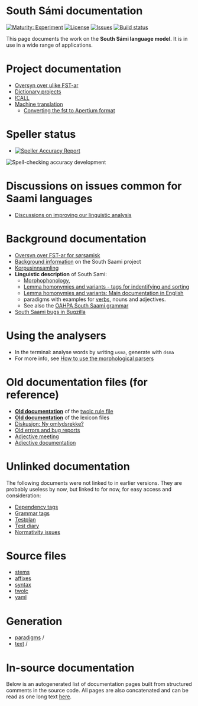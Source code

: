# South Sámi documentation

[![Maturity: Experiment](https://img.shields.io/badge/Maturity-Experiment-black.svg)](https://giellalt.github.io/MaturityClassification.html)
[![License](https://img.shields.io/github/license/giellalt/lang-sma)](https://raw.githubusercontent.com/giellalt/lang-sma/develop/LICENSE)
[![Issues](https://img.shields.io/github/issues/giellalt/lang-sma)](https://github.com/giellalt/lang-sma/issues)
[![Build status](https://github.com/giellalt/lang-sma/workflows/Speller%20CI+CD/badge.svg)](https://github.com/giellalt/lang-sma/actions)

This page documents the work on the **South Sámi language model**. 
It is in use in a wide range of applications.


# Project documentation

-   [Oversyn over ulike FST-ar](../sme/KompilereFST.html)
-   [Dictionary projects](/dicts/dicts.html)
-   [ICALL](/ped/index.html)
-   [Machine translation](/mt/MachineTranslation.html)
    -   [Converting the fst to Apertium format](ConvertingToApertium.md)

# Speller status

- [![Speller Accuracy Report](https://img.shields.io/badge/Speller_Accuracy-84_%25-green.svg)](speller-report.html)

![Spell-checking accuracy development](https://giellalt.github.io/lang-smj/speller-report.svg)

Discussions on issues common for Saami languages
================================================

-   [Discussions on improving our linguistic analysis](../smi/index.html)

Background documentation
========================

-   [Oversyn over FST-ar for sørsamisk](KompilereFST.md)
-   [Background information](docu-sma-background.md) on the South
    Saami project
-   [Korpusinnsamling](sma-korpus-innsamling.md)
-   **Linguistic description** of South Sami:
    -   [Morphophonology](docu-sma-morphophonology.md),
    -   [Lemma homonymies and variants - tags for indentifying and sorting](lemma.md)
    -   [Lemma homonymies and variants: Main documentation in English](../common/Variation_in_lexc.html)
    -   paradigms with examples for [verbs](docu-sma-verbs.md), nouns and adjectives.
    -   See also the [OAHPA South Saami grammar](http://giellatekno.uit.no/oahpa/sma/gramm/grammatikk.nob.html)
-   [South Saami bugs in Bugzilla](http://tinyurl.com/ps9pyuu)

Using the analysers
===================

-   In the terminal: analyse words by writing `usma`, generate with `dsma`
-   For more info, see [How to use the morphological parsers](/tools/docu-sme-manual.html)

Old documentation files (for reference)
=======================================

-   **[Old documentation](docu-sma-twol.md)** of the [twolc rule
    file](https://gtsvn.uit.no/langtech/trunk/langs/sma/src/phonology/sma-phon.twolc)
-   **[Old documentation](docu-sma-lex.md)** of the lexicon files
-   [Diskusjon: Ny omlydsrekke?](umlaut-4-aaa.txt)
-   [Old errors and bug reports](docu-sma-bugs.md)
-   [Adjective meeting](adj-meeting-05-2009.md)
-   [Adjective documentation](docu-sma-adjs.md)

# Unlinked documentation

The following documents were not linked to in earlier versions. They are probably useless by now, but linked to for now, for easy access and consideration:

-   [Dependency tags](docu-sma-deptags.md)
-   [Grammar tags](docu-sma-grammartags.md)
-   [Testplan](docu-sma-testplan.md)
-   [Test diary](docu-sma-testdiary.md)
-   [Normativity issues](normativity-issues.md)

# Source files

* [stems](https://gtsvn.uit.no/langtech/trunk/langs/sma/src/morphology/stems/)
* [affixes](https://gtsvn.uit.no/langtech/trunk/langs/sma/src/morphology/affixes/)
* [syntax](https://gtsvn.uit.no/langtech/trunk/langs/sma/src/syntax/)
* [twolc](https://gtsvn.uit.no/langtech/trunk/langs/sma/src/phonology/sma-phon.twolc)
* [yaml](https://gtsvn.uit.no/langtech/trunk/langs/sma/test/src/gt-norm-yamls/)

# Generation

* [paradigms](http://giellatekno.uit.no/cgi/p-sma.sma.html) /
* [text](http://giellatekno.uit.no/cgi/d-sma.sma.html) /

# In-source documentation

Below is an autogenerated list of documentation pages built from structured comments in the source code. All pages are also concatenated and can be read as one long text [here](sma.md).
